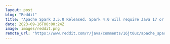 ```yaml
---
layout: post
blog: "Reddit"
title: "Apache Spark 3.5.0 Released. Spark 4.0 will require Java 17 or 21"
date: 2023-09-16T00:00:24Z
image: images/reddit.png
remote_url: "https://www.reddit.com/r/java/comments/16jt0uc/apache_spark_350_released_spark_40_will_require/"
---
```

